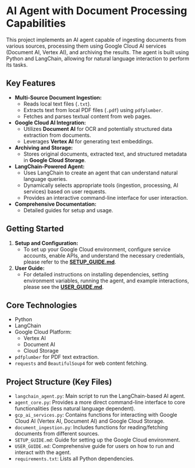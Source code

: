 # AI Agent with Document Processing Capabilities

This project implements an AI agent capable of ingesting documents from various sources, processing them using Google Cloud AI services (Document AI, Vertex AI), and archiving the results. The agent is built using Python and LangChain, allowing for natural language interaction to perform its tasks.

## Key Features

*   **Multi-Source Document Ingestion:**
    *   Reads local text files (`.txt`).
    *   Extracts text from local PDF files (`.pdf`) using `pdfplumber`.
    *   Fetches and parses textual content from web pages.
*   **Google Cloud AI Integration:**
    *   Utilizes **Document AI** for OCR and potentially structured data extraction from documents.
    *   Leverages **Vertex AI** for generating text embeddings.
*   **Archiving and Storage:**
    *   Stores original documents, extracted text, and structured metadata in **Google Cloud Storage**.
*   **LangChain-Powered Agent:**
    *   Uses LangChain to create an agent that can understand natural language queries.
    *   Dynamically selects appropriate tools (ingestion, processing, AI services) based on user requests.
    *   Provides an interactive command-line interface for user interaction.
*   **Comprehensive Documentation:**
    *   Detailed guides for setup and usage.

## Getting Started

1.  **Setup and Configuration:**
    *   To set up your Google Cloud environment, configure service accounts, enable APIs, and understand the necessary credentials, please refer to the [**SETUP_GUIDE.md**](SETUP_GUIDE.md).
2.  **User Guide:**
    *   For detailed instructions on installing dependencies, setting environment variables, running the agent, and example interactions, please see the [**USER_GUIDE.md**](USER_GUIDE.md).

## Core Technologies

*   Python
*   LangChain
*   Google Cloud Platform:
    *   Vertex AI
    *   Document AI
    *   Cloud Storage
*   `pdfplumber` for PDF text extraction.
*   `requests` and `BeautifulSoup4` for web content fetching.

## Project Structure (Key Files)

*   `langchain_agent.py`: Main script to run the LangChain-based AI agent.
*   `agent_core.py`: Provides a more direct command-line interface to core functionalities (less natural language dependent).
*   `gcp_ai_services.py`: Contains functions for interacting with Google Cloud AI (Vertex AI, Document AI) and Google Cloud Storage.
*   `document_ingestion.py`: Includes functions for reading/fetching documents from different sources.
*   `SETUP_GUIDE.md`: Guide for setting up the Google Cloud environment.
*   `USER_GUIDE.md`: Comprehensive guide for users on how to run and interact with the agent.
*   `requirements.txt`: Lists all Python dependencies.
